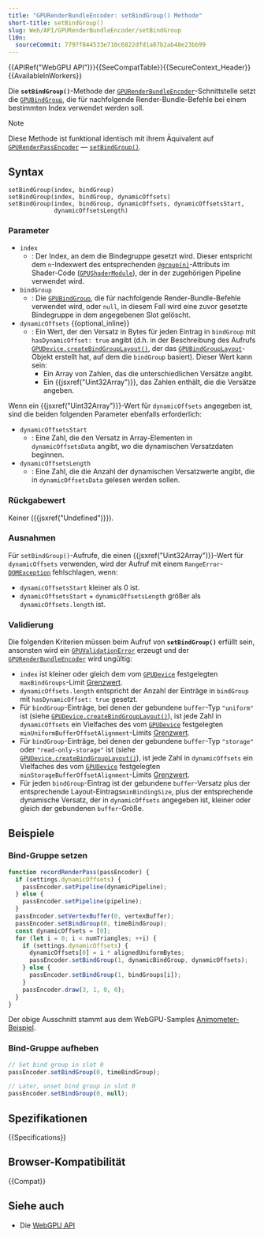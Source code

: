 ```yaml
---
title: "GPURenderBundleEncoder: setBindGroup() Methode"
short-title: setBindGroup()
slug: Web/API/GPURenderBundleEncoder/setBindGroup
l10n:
  sourceCommit: 7797f844533e710c6822dfd1a87b2ab48e23bb99
---
```


{{APIRef("WebGPU API")}}{{SeeCompatTable}}{{SecureContext_Header}}{{AvailableInWorkers}}

Die **`setBindGroup()`**-Methode der [`GPURenderBundleEncoder`](/de/docs/Web/API/GPURenderBundleEncoder)-Schnittstelle setzt die [`GPUBindGroup`](/de/docs/Web/API/GPUBindGroup), die für nachfolgende Render-Bundle-Befehle bei einem bestimmten Index verwendet werden soll.

> [!NOTE]
> Diese Methode ist funktional identisch mit ihrem Äquivalent auf [`GPURenderPassEncoder`](/de/docs/Web/API/GPURenderPassEncoder) — [`setBindGroup()`](/de/docs/Web/API/GPURenderPassEncoder/setBindGroup).

## Syntax

```js-nolint
setBindGroup(index, bindGroup)
setBindGroup(index, bindGroup, dynamicOffsets)
setBindGroup(index, bindGroup, dynamicOffsets, dynamicOffsetsStart,
             dynamicOffsetsLength)
```

### Parameter

- `index`
  - : Der Index, an dem die Bindegruppe gesetzt wird. Dieser entspricht dem `n`-Indexwert des entsprechenden [`@group(n)`](https://gpuweb.github.io/gpuweb/wgsl/#attribute-group)-Attributs im Shader-Code ([`GPUShaderModule`](/de/docs/Web/API/GPUShaderModule)), der in der zugehörigen Pipeline verwendet wird.
- `bindGroup`
  - : Die [`GPUBindGroup`](/de/docs/Web/API/GPUBindGroup), die für nachfolgende Render-Bundle-Befehle verwendet wird, oder `null`, in diesem Fall wird eine zuvor gesetzte Bindegruppe in dem angegebenen Slot gelöscht.
- `dynamicOffsets` {{optional_inline}}
  - : Ein Wert, der den Versatz in Bytes für jeden Eintrag in `bindGroup` mit `hasDynamicOffset: true` angibt (d.h. in der Beschreibung des Aufrufs [`GPUDevice.createBindGroupLayout()`](/de/docs/Web/API/GPUDevice/createBindGroupLayout), der das [`GPUBindGroupLayout`](/de/docs/Web/API/GPUBindGroupLayout)-Objekt erstellt hat, auf dem die `bindGroup` basiert). Dieser Wert kann sein:
    - Ein Array von Zahlen, das die unterschiedlichen Versätze angibt.
    - Ein {{jsxref("Uint32Array")}}, das Zahlen enthält, die die Versätze angeben.

Wenn ein {{jsxref("Uint32Array")}}-Wert für `dynamicOffsets` angegeben ist, sind die beiden folgenden Parameter ebenfalls erforderlich:

- `dynamicOffsetsStart`
  - : Eine Zahl, die den Versatz in Array-Elementen in `dynamicOffsetsData` angibt, wo die dynamischen Versatzdaten beginnen.
- `dynamicOffsetsLength`
  - : Eine Zahl, die die Anzahl der dynamischen Versatzwerte angibt, die in `dynamicOffsetsData` gelesen werden sollen.

### Rückgabewert

Keiner ({{jsxref("Undefined")}}).

### Ausnahmen

Für `setBindGroup()`-Aufrufe, die einen {{jsxref("Uint32Array")}}-Wert für `dynamicOffsets` verwenden, wird der Aufruf mit einem `RangeError`-[`DOMException`](/de/docs/Web/API/DOMException) fehlschlagen, wenn:

- `dynamicOffsetsStart` kleiner als 0 ist.
- `dynamicOffsetsStart` + `dynamicOffsetsLength` größer als `dynamicOffsets.length` ist.

### Validierung

Die folgenden Kriterien müssen beim Aufruf von **`setBindGroup()`** erfüllt sein, ansonsten wird ein [`GPUValidationError`](/de/docs/Web/API/GPUValidationError) erzeugt und der [`GPURenderBundleEncoder`](/de/docs/Web/API/GPURenderBundleEncoder) wird ungültig:

- `index` ist kleiner oder gleich dem vom [`GPUDevice`](/de/docs/Web/API/GPUDevice) festgelegten `maxBindGroups`-Limit [Grenzwert](/de/docs/Web/API/GPUSupportedLimits).
- `dynamicOffsets.length` entspricht der Anzahl der Einträge in `bindGroup` mit `hasDynamicOffset: true` gesetzt.
- Für `bindGroup`-Einträge, bei denen der gebundene `buffer`-Typ `"uniform"` ist (siehe [`GPUDevice.createBindGroupLayout()`](/de/docs/Web/API/GPUDevice/createBindGroupLayout)), ist jede Zahl in `dynamicOffsets` ein Vielfaches des vom [`GPUDevice`](/de/docs/Web/API/GPUDevice) festgelegten `minUniformBufferOffsetAlignment`-Limits [Grenzwert](/de/docs/Web/API/GPUSupportedLimits).
- Für `bindGroup`-Einträge, bei denen der gebundene `buffer`-Typ `"storage"` oder `"read-only-storage"` ist (siehe [`GPUDevice.createBindGroupLayout()`](/de/docs/Web/API/GPUDevice/createBindGroupLayout)), ist jede Zahl in `dynamicOffsets` ein Vielfaches des vom [`GPUDevice`](/de/docs/Web/API/GPUDevice) festgelegten `minStorageBufferOffsetAlignment`-Limits [Grenzwert](/de/docs/Web/API/GPUSupportedLimits).
- Für jeden `bindGroup`-Eintrag ist der gebundene `buffer`-Versatz plus der entsprechende Layout-Eintrags`minBindingSize`, plus der entsprechende dynamische Versatz, der in `dynamicOffsets` angegeben ist, kleiner oder gleich der gebundenen `buffer`-Größe.

## Beispiele

### Bind-Gruppe setzen

```js
function recordRenderPass(passEncoder) {
  if (settings.dynamicOffsets) {
    passEncoder.setPipeline(dynamicPipeline);
  } else {
    passEncoder.setPipeline(pipeline);
  }
  passEncoder.setVertexBuffer(0, vertexBuffer);
  passEncoder.setBindGroup(0, timeBindGroup);
  const dynamicOffsets = [0];
  for (let i = 0; i < numTriangles; ++i) {
    if (settings.dynamicOffsets) {
      dynamicOffsets[0] = i * alignedUniformBytes;
      passEncoder.setBindGroup(1, dynamicBindGroup, dynamicOffsets);
    } else {
      passEncoder.setBindGroup(1, bindGroups[i]);
    }
    passEncoder.draw(3, 1, 0, 0);
  }
}
```

Der obige Ausschnitt stammt aus dem WebGPU-Samples [Animometer-Beispiel](https://webgpu.github.io/webgpu-samples/samples/animometer/).

### Bind-Gruppe aufheben

```js
// Set bind group in slot 0
passEncoder.setBindGroup(0, timeBindGroup);

// Later, unset bind group in slot 0
passEncoder.setBindGroup(0, null);
```

## Spezifikationen

{{Specifications}}

## Browser-Kompatibilität

{{Compat}}

## Siehe auch

- Die [WebGPU API](/de/docs/Web/API/WebGPU_API)
